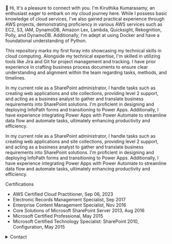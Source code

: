 👋 Hi, It's a pleasure to connect with you. I'm Kiruthika Kumarasamy, an enthusiast eager to embark on my cloud journey here. While I possess basic knowledge of cloud services, I've also gained practical experience through AWS projects, demonstrating proficiency in various AWS services such as EC2, S3, IAM, DynamoDB, Amazon Lex, Lambda, Quicksight, Rekognition, Polly, and DynamoDB. Additionally, I'm adept at using Docker and have a foundational understanding of Python.   


This repository marks my first foray into showcasing my technical skills in cloud computing. Alongside my technical expertise, I'm skilled in utilizing tools like Jira and Git for project management and tracking. I have prior experience in crafting business process documents to ensure clear understanding and alignment within the team regarding tasks, methods, and timelines.


In my current role as a SharePoint administrator, I handle tasks such as creating web applications and site collections, providing level 2 support, and acting as a business analyst to gather and translate business requirements into SharePoint solutions. I'm proficient in designing and deploying InfoPath forms and transitioning to Power Apps. Additionally, I have experience integrating Power Apps with Power Automate to streamline data flow and automate tasks, ultimately enhancing productivity and efficiency.


In my current role as a SharePoint administrator, I handle tasks such as creating web applications and site collections, providing level 2 support, and acting as a business analyst to gather and translate business requirements into SharePoint solutions. I'm proficient in designing and deploying InfoPath forms and transitioning to Power Apps. Additionally, I have experience integrating Power Apps with Power Automate to streamline data flow and automate tasks, ultimately enhancing productivity and efficiency.

Certifications
- AWS Certified Cloud Practitioner, Sep 06, 2023
- Electronic Records Management Specialist, Sep 2017
- Enterprise Content Management Specialist, Nov 2016
- Core Solutions of Microsoft SharePoint Server 2013, Aug 2016
- Microsoft Certified Professional, May 2015
- Microsoft Certified Technology Specialist: SharePoint 2010, Configuration, May 2015 

<details>

<summary>Contact</summary>

### Email

reachkk2020@gmail.com 




</details>


<!---
kklearntech/kklearntech is a ✨ special ✨ repository because its `README.md` (this file) appears on your GitHub profile.
You can click the Preview link to take a look at your changes.
--->
